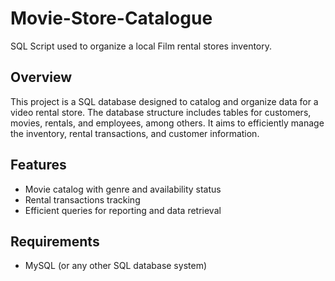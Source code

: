 # Movie-Store-Catalogue
SQL Script used to organize a local Film rental stores inventory.
## Overview

This project is a SQL database designed to catalog and organize data for a video rental store. The database structure includes tables for customers, movies, rentals, and employees, among others. It aims to efficiently manage the inventory, rental transactions, and customer information.

## Features

- Movie catalog with genre and availability status
- Rental transactions tracking
- Efficient queries for reporting and data retrieval

## Requirements

- MySQL (or any other SQL database system)
